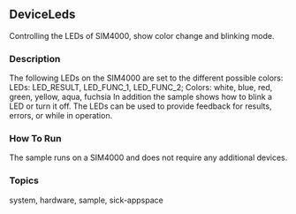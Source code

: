 ## DeviceLeds

Controlling the LEDs of SIM4000, show color change and blinking mode.

### Description

The following LEDs on the SIM4000 are set to the different possible colors:
LEDs: LED_RESULT, LED_FUNC_1, LED_FUNC_2;
Colors: white, blue, red, green, yellow, aqua, fuchsia
In addition the sample shows how to blink a LED or turn it off.
The LEDs can be used to provide feedback for results, errors, or while in
operation.

### How To Run

The sample runs on a SIM4000 and does not require any additional
devices.

### Topics

system, hardware, sample, sick-appspace